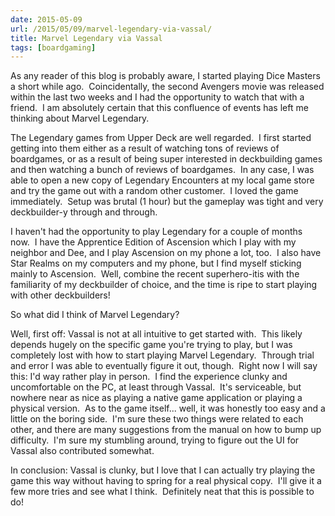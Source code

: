 ```yaml
---
date: 2015-05-09
url: /2015/05/09/marvel-legendary-via-vassal/
title: Marvel Legendary via Vassal
tags: [boardgaming]
---
```


As any reader of this blog is probably aware, I started playing Dice Masters a short while ago.  Coincidentally, the second Avengers movie was released within the last two weeks and I had the opportunity to watch that with a friend.  I am absolutely certain that this confluence of events has left me thinking about Marvel Legendary.

The Legendary games from Upper Deck are well regarded.  I first started getting into them either as a result of watching tons of reviews of boardgames, or as a result of being super interested in deckbuilding games and then watching a bunch of reviews of boardgames.  In any case, I was able to open a new copy of Legendary Encounters at my local game store and try the game out with a random other customer.  I loved the game immediately.  Setup was brutal (1 hour) but the gameplay was tight and very deckbuilder-y through and through.

I haven't had the opportunity to play Legendary for a couple of months now.  I have the Apprentice Edition of Ascension which I play with my neighbor and Dee, and I play Ascension on my phone a lot, too.  I also have Star Realms on my computers and my phone, but I find myself sticking mainly to Ascension.  Well, combine the recent superhero-itis with the familiarity of my deckbuilder of choice, and the time is ripe to start playing with other deckbuilders!

So what did I think of Marvel Legendary?

Well, first off: Vassal is not at all intuitive to get started with.  This likely depends hugely on the specific game you're trying to play, but I was completely lost with how to start playing Marvel Legendary.  Through trial and error I was able to eventually figure it out, though.  Right now I will say this: I'd way rather play in person.  I find the experience clunky and uncomfortable on the PC, at least through Vassal.  It's serviceable, but nowhere near as nice as playing a native game application or playing a physical version.  As to the game itself... well, it was honestly too easy and a little on the boring side.  I'm sure these two things were related to each other, and there are many suggestions from the manual on how to bump up difficulty.  I'm sure my stumbling around, trying to figure out the UI for Vassal also contributed somewhat.

In conclusion: Vassal is clunky, but I love that I can actually try playing the game this way without having to spring for a real physical copy.  I'll give it a few more tries and see what I think.  Definitely neat that this is possible to do!